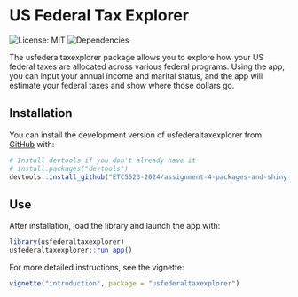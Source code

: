 
<!-- README.md is generated from README.Rmd. Please edit that file -->

# US Federal Tax Explorer

<!-- badges: start -->

![License: MIT](https://img.shields.io/badge/License-MIT-green.svg)
![Dependencies](https://img.shields.io/badge/dependencies-up%20to%20date-brightgreen.svg)
<!-- badges: end -->

The usfederaltaxexplorer package allows you to explore how your US
federal taxes are allocated across various federal programs. Using the
app, you can input your annual income and marital status, and the app
will estimate your federal taxes and show where those dollars go.

## Installation

You can install the development version of usfederaltaxexplorer from
[GitHub](https://github.com/) with:

``` r
# Install devtools if you don't already have it
# install.packages("devtools")
devtools::install_github("ETC5523-2024/assignment-4-packages-and-shiny-apps-trut0001/usfederaltaxexplorer")
```

## Use

After installation, load the library and launch the app with:

``` r
library(usfederaltaxexplorer)
usfederaltaxexplorer::run_app()
```

For more detailed instructions, see the vignette:

``` r
vignette("introduction", package = "usfederaltaxexplorer")
```
